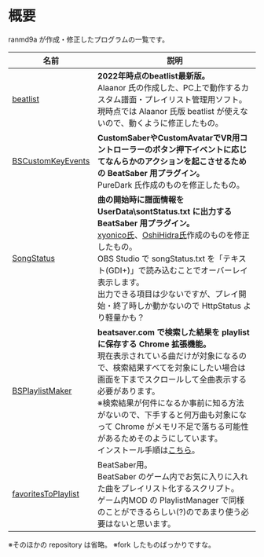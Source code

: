 # 概要

ranmd9a が作成・修正したプログラムの一覧です。

| 名前 | 説明 |
|---|---|
| [beatlist](https://github.com/ranmd9a/beatlist/releases/latest) | **2022年時点のbeatlist最新版。**<br>Alaanor 氏の作成した、PC上で動作するカスタム譜面・プレイリスト管理用ソフト。<br>現時点では Alaanor 氏版 beatlist が使えないので、動くように修正したもの。 |
| [BSCustomKeyEvents](https://github.com/ranmd9a/BSCustomKeyEvents/releases/latest) | **CustomSaberやCustomAvatarでVR用コントローラーのボタン押下イベントに応じてなんらかのアクションを起こさせるための BeatSaber 用プラグイン。**<br>PureDark 氏作成のものを修正したもの。 |
| [SongStatus](https://github.com/ranmd9a/BeatSaber-SongStatus/releases/latest) | **曲の開始時に譜面情報を UserData\sontStatus.txt に出力する BeatSaber 用プラグイン。**<br>[xyonico氏](https://github.com/xyonico)、[OshiHidra氏](https://github.com/OshiHidra)作成のものを修正したもの。<br>OBS Studio で songStatus.txt を「テキスト(GDI+)」で読み込むことでオーバーレイ表示します。<br>出力できる項目は少ないですが、プレイ開始・終了時しか動かないので HttpStatus より軽量かも？ |
| [BSPlaylistMaker](https://github.com/ranmd9a/BSPlaylistMaker/releases/latest) | **beatsaver.com で検索した結果を playlist に保存する Chrome 拡張機能。**<br>現在表示されている曲だけが対象になるので、検索結果すべてを対象にしたい場合は画面を下までスクロールして全曲表示する必要があります。<br>※検索結果が何件になるか事前に知る方法がないので、下手すると何万曲も対象になって Chrome がメモリ不足で落ちる可能性があるためそのようにしています。<br>インストール手順は[こちら](https://github.com/ranmd9a/BSPlaylistMaker)。 |
| [favoritesToPlaylist](https://github.com/ranmd9a/favoritesToPlaylist) | BeatSaber用。<br>BeatSaber のゲーム内でお気に入りに入れた曲をプレイリスト化するスクリプト。<br>ゲーム内MOD の PlaylistManager で同様のことができるらしい(?)のであまり使う必要はないと思います。 |

※そのほかの repository は省略。
※fork したものばっかりですな。
